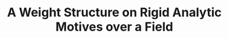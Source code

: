 ---
title: "A Weight Structure on Rigid Analytic Motives over a Field"
collection: publications
category: preprint
authors: []
year: 2025
status: "preparing"
arxiv: "https://github.com/kaihsingtsao"
journal: ""              # preprint 一般为空
journal_url: ""
bib: |
  None
---